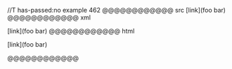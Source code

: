 //T has-passed:no
example 462
@@@@@@@@@@@@ src
[link](foo
bar)
@@@@@@@@@@@@ xml
<?xml version="1.0" encoding="UTF-8"?>
<!DOCTYPE document SYSTEM "CommonMark.dtd">
<document xmlns="http://commonmark.org/xml/1.0">
  <paragraph>
    <text>[link](foo</text>
    <softbreak />
    <text>bar)</text>
  </paragraph>
</document>
@@@@@@@@@@@@ html
<p>[link](foo
bar)</p>
@@@@@@@@@@@@
